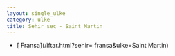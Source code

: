 ```yaml
---
layout: single_ulke
category: ulke
title: Şehir seç - Saint Martin
---
```

* [ Fransa](/iftar.html?sehir= fransa&ulke=Saint Martin)
